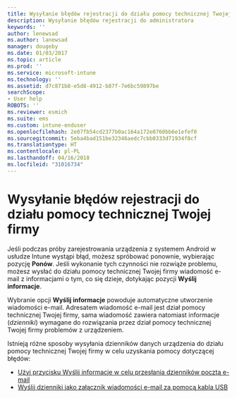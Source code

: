 ```yaml
---
title: Wysyłanie błędów rejestracji do działu pomocy technicznej Twojej firmy | Microsoft Docs
description: Wysyłanie błędów rejestracji do administratora
keywords: ''
author: lenewsad
ms.author: lanewsad
manager: dougeby
ms.date: 01/03/2017
ms.topic: article
ms.prod: ''
ms.service: microsoft-intune
ms.technology: ''
ms.assetid: d7c871b8-e5d8-4912-b87f-7e6bc59897be
searchScope:
- User help
ROBOTS: ''
ms.reviewer: esmich
ms.suite: ems
ms.custom: intune-enduser
ms.openlocfilehash: 2e07fb54cd2377b0ac164a172e0760bb6e1efef0
ms.sourcegitcommit: 5eba4bad151be32346aedc7cbb0333d71934f8cf
ms.translationtype: HT
ms.contentlocale: pl-PL
ms.lasthandoff: 04/16/2018
ms.locfileid: "31016734"
---
```

# <a name="send-enrollment-errors-to-your-company-support"></a>Wysyłanie błędów rejestracji do działu pomocy technicznej Twojej firmy

Jeśli podczas próby zarejestrowania urządzenia z systemem Android w usłudze Intune wystąpi błąd, możesz spróbować ponownie, wybierając pozycję **Ponów**. Jeśli wykonanie tych czynności nie rozwiąże problemu, możesz wysłać do działu pomocy technicznej Twojej firmy wiadomość e-mail z informacjami o tym, co się dzieje, dotykając pozycji **Wyślij informacje**.

Wybranie opcji **Wyślij informacje** powoduje automatyczne utworzenie wiadomości e-mail. Adresatem wiadomość e-mail jest dział pomocy technicznej Twojej firmy, sama wiadomość zawiera natomiast informacje (_dzienniki_) wymagane do rozwiązania przez dział pomocy technicznej Twojej firmy problemów z urządzeniem.

Istnieją różne sposoby wysyłania dzienników danych urządzenia do działu pomocy technicznej Twojej firmy w celu uzyskania pomocy dotyczącej błędów:

- [Użyj przycisku Wyślij informacje w celu przesłania dzienników pocztą e-mail](send-logs-to-your-it-admin-by-email-android.md)
- [Wyślij dzienniki jako załącznik wiadomości e-mail za pomocą kabla USB](send-logs-to-your-it-admin-using-cable-android.md)
